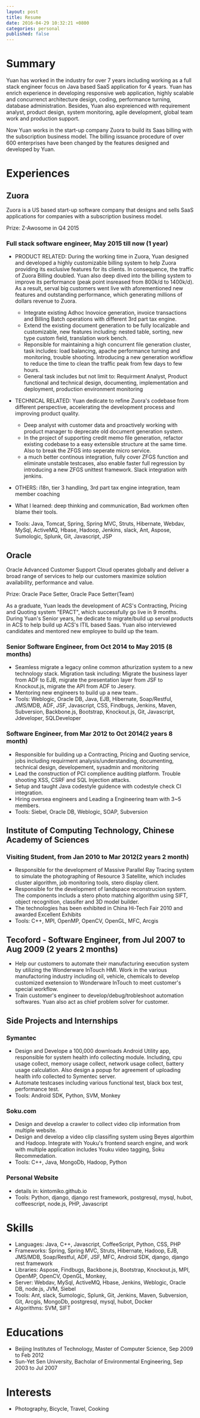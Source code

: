 ```yaml
---
layout: post
title: Resume
date: 2016-04-29 10:32:21 +0800
categories: personal
published: false
---
```


# Summary
Yuan has worked in the industry for over 7 years including working as a full stack engineer focus on Java based SaaS application for 4 years. Yuan has enrich experience in developing responsive web application, highly scalable and concurrenct architecture design, coding, performance turning, database administration. Besides, Yuan also expreienced with requirement analyst, product design, system monitoring, agile development, global team work and production support. 

Now Yuan works in the start-up company Zuora to build its Saas billing with the subscription business model. The billing issuance procedure of over 600 enterprises have been changed by the features designed and developed by Yuan.

# Experiences

## Zuora
Zuora is a US based start-up software company that designs and sells SaaS applications for companies with a subscription business model. 

Prize: Z-Awosome in Q4 2015
### Full stack software engineer, May 2015 till now (1 year)
* PRODUCT RELATED: During the working time in Zuora, Yuan designed and developed a highly customizable billing system to help Zuora providing its exclusive features for its clients. In consequence, the traffic of Zuora Billing doubled. Yuan also deep dived into the billing system to improve its performance (peak point insreased from 800k/d to 1400k/d). As a result, serval big customers went live with aforementioned new features and outstanding performance, which generating millions of dollars revenue to Zuora.
	* Integrate existing Adhoc Inovoice generation, invoice transactions and Billing Batch operations with different 3rd part tax engine.
	* Extend the existing document generation to be fully localizable and customizable, new features including: nested table, sorting, new type custom field, translation work bench.
	* Reponsible for maintaining a high concurrent file generation cluster, task includes: load balancing, apache performance turning and monitoring, trouble shooting. Introducing a new generation workflow to reduce the time to clean the traffic peak from few days to few hours.
	* General task includes but not limit to: Requirment Analyst, Product functional and technical design, documenting, implementation and deployment, production environment monitoring
	
* TECHNICAL RELATED: Yuan dedicate to refine Zuora's codebase from different perspective, accelerating the development process and improving product quality.	
	* Deep analyst with customer data and proactively working with product manager to deprecate old document generation system. 
	* In the project of supporting credit memo file generation, refactor existing codebase to a easy extensible structure at the same time. Also to break the ZFGS into seperate micro service.
	* a much better continous integration, fully cover ZFGS function and eliminate unstable testcases, also enable faster full regression by introducing a new ZFGS unittest framework. Slack integration with jenkins.
	
* OTHERS: i18n, tier 3 handling, 3rd part tax engine integration, team member coaching
* What I learned: deep thinking and communication, Bad workmen often blame their tools.
* Tools: Java, Tomcat, Spring, Spring MVC, Struts, Hibernate, Webdav, MySql, ActiveMQ, Hbase, Hadoop, Jenkins, slack, Ant, Aspose, Sumologic, Splunk, Git, Javascript, JSP

## Oracle
Oracle Advanced Customer Support Cloud operates globally and deliver a broad range of services to help our customers maximize solution availability, performance and value.

Prize: Oracle Pace Setter, Oracle Pace Setter(Team)

As a graduate, Yuan leads the development of ACS's Contracting, Pricing and Quoting system "EPACT", which successfully go live in 9 months. During Yuan's Senior years, he dedicate to migrate/build up serval products in ACS to help build up ACS's ITIL based Saas. Yuan also interviewed candidates and mentored new employee to build up the team. 
### Senior Software Engineer, from Oct 2014 to May 2015 (8 months)
* Seamless migrate a legacy online common athurization system to a new technology stack. Migration task including: Migrate the business layer from ADF to EJB, migrate the presentation layer from JSF to Knockout.js, migrate the API from ADF to Jesery. 
* Mentoring new engineers to build up a new team..
* Tools: Weblogic, Oracle DB, Java, EJB, Hibernate, Soap/Restful, JMS/MDB, ADF, JSF, Javascript, CSS, Findbugs, Jenkins, Maven, Subversion, Backbone.js, Bootstrap, Knockout.js, Git, Javascript, Jdeveloper, SQLDeveloper

### Software Engineer, from Mar 2012 to Oct 2014(2 years 8 month)

* Responsible for building up a Contracting, Pricing and Quoting service, jobs including requirment analysis/understanding, documenting, technical design, developement, sysadmin and monitoring 
* Lead the construction of PCI complience auditing platform. Trouble shooting XSS, CSRF and SQL Injection attacks.
* Setup and taught Java codestyle guidence with codestyle check CI integration.
* Hiring oversea engineers and Leading a Engineering team with 3~5 members.
* Tools: Siebel, Oracle DB, Weblogic, SOAP, Subversion

## Institute of Computing Technology, Chinese Academy of Sciences
### Visiting Student, from Jan 2010 to Mar 2012(2 years 2 month)
* Responsible for the development of Massive Parallel Ray Tracing system to simulate the photographing of Resource 3 Satellite, which includes cluster algorithm, job monitoring tools, stero display client.
* Responsible for the development of landspace reconstrucion system. The components includs a stero photo matching algorithm using SIFT, object recognition, classifer and 3D model builder.
* The technologies has been exhibited in China Hi-Tech Fair 2010 and awarded Excellent Exhibits 
* Tools: C++, MPI, OpenMP, OpenCV, OpenGL, MFC, Arcgis 

## Tecoford - Software Engineer, from Jul 2007 to Aug 2009 (2 years 2 months)
* Help our customers to automate their manufacturing execution system by utilizing the Wonderware InTouch HMI. Work in the various manufactoring industry including oil, vehicle, chemicals to develop customized exetension to Wonderware InTouch to meet customer's special workflow.
* Train customer's engineer to develop/debug/trobleshoot automation softwares. Yuan also act as chief problem solver for customer.

## Side Projects and Internships
### Symantec
* Design and Develope a 100,000 downloads Android Utility app, responsible for system health info collecting module. Including, cpu usage collect, memory usage collect, network usage collect, battery usage calculation. Also design a popup for agreement of uploading health info collected to Symentec server.
* Automate testcases including various functional test, black box test, performance test.
* Tools: Android SDK, Python, SVM, Monkey

### Soku.com
* Design and develop a crawler to collect video clip information from multiple website.
* Design and develop a video clip classifing system using Beyes algorthim and Hadoop. Integrate with Youku's frontend search engine, and work with multiple application includes Youku video tagging, Soku Recommedation. 
* Tools: C++, Java, MongoDb, Hadoop, Python

### Personal Website
* details in: kintomiko.github.io
* Tools: Python, django, django rest framework, postgresql, mysql, hubot, coffeescript, node.js, PHP, Javascript

# Skills
* Languages: Java, C++, Javascript, CoffeeScript, Python, CSS, PHP
* Frameworks: Spring, Spring MVC, Struts, Hibernate, Hadoop, EJB, JMS/MDB, Soap/Restful, ADF, JSF, MFC, Android SDK, django, django rest framework
* Libraries: Aspose, Findbugs, Backbone.js, Bootstrap, Knockout.js, MPI, OpenMP, OpenCV, OpenGL, Monkey, 
* Server: Webdav, MySql, ActiveMQ, Hbase, Jenkins, Weblogic, Oracle DB, node.js, JVM, Siebel
* Tools: Ant, slack, Sumologic, Splunk, Git, Jenkins, Maven, Subversion, Git, Arcgis, MongoDb, postgresql, mysql, hubot, Docker
* Algorithms: SVM, SIFT

# Educations
* Beijing Institutes of Technology, Master of Computer Science, Sep 2009 to Feb 2012
* Sun-Yet Sen University, Bacholar of Environmental Engineering, Sep 2003 to Jul 2007

# Interests
* Photography, Bicycle, Travel, Cooking
